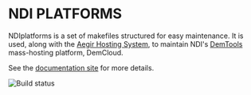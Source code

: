 NDI PLATFORMS
=============

NDIplatforms is a set of makefiles structured for easy maintenance.  It is used,
along with the [Aegir Hosting System](http://aegirproject.org), to maintain
NDI's [DemTools](https://dem.tools) mass-hosting platform, DemCloud.

See the [documentation site](http://nditech.github.io/NDIplatforms/) for more details.

![Build status](https://travis-ci.org/nditech/NDIplatforms.svg)
